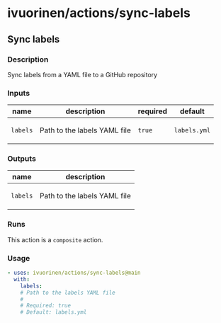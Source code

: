 # ivuorinen/actions/sync-labels

## Sync labels

### Description

Sync labels from a YAML file to a GitHub repository

### Inputs

| name     | description                         | required | default      |
| -------- | ----------------------------------- | -------- | ------------ |
| `labels` | <p>Path to the labels YAML file</p> | `true`   | `labels.yml` |

### Outputs

| name     | description                         |
| -------- | ----------------------------------- |
| `labels` | <p>Path to the labels YAML file</p> |

### Runs

This action is a `composite` action.

### Usage

```yaml
- uses: ivuorinen/actions/sync-labels@main
  with:
    labels:
    # Path to the labels YAML file
    #
    # Required: true
    # Default: labels.yml
```
